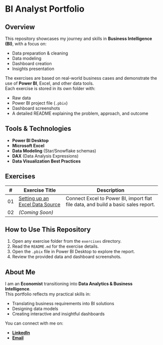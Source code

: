 # BI Analyst Portfolio

## Overview
This repository showcases my journey and skills in **Business Intelligence (BI)**, with a focus on:
- Data preparation & cleaning
- Data modeling
- Dashboard creation
- Insights presentation

The exercises are based on real-world business cases and demonstrate the use of **Power BI**, Excel, and other data tools.  
Each exercise is stored in its own folder with:
- Raw data
- Power BI project file (`.pbix`)
- Dashboard screenshots
- A detailed README explaining the problem, approach, and outcome

## Tools & Technologies
- **Power BI Desktop**
- **Microsoft Excel**
- **Data Modeling** (Star/Snowflake schemas)
- **DAX** (Data Analysis Expressions)
- **Data Visualization Best Practices**

## Exercises
| #  | Exercise Title | Description |
|----|---------------|-------------|
| 01 | [Setting up an Excel Data Source](./exercises/01-setting-up-excel-data-source) | Connect Excel to Power BI, import flat file data, and build a basic sales report. |
| 02 | *(Coming Soon)* |  |

## How to Use This Repository
1. Open any exercise folder from the `exercises` directory.
2. Read the `README.md` for the exercise details.
3. Open the `.pbix` file in Power BI Desktop to explore the report.
4. Review the provided data and dashboard screenshots.

## About Me
I am an **Economist** transitioning into **Data Analytics & Business Intelligence**.  
This portfolio reflects my practical skills in:
- Translating business requirements into BI solutions
- Designing data models
- Creating interactive and insightful dashboards

You can connect with me on:
- **[LinkedIn](https://www.linkedin.com/in/franco-cippollini/)**
- **[Email](franco619600@gmail.com)**

